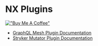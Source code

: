 # NX Plugins

[!["Buy Me A Coffee"](https://www.buymeacoffee.com/assets/img/custom_images/orange_img.png)](https://www.buymeacoffee.com/diogosoares)

- [GraphQL Mesh Plugin Documentation](./packages/graphql-mesh/README.md)
- [Stryker Mutator Plugin Documentation](./packages/stryker-mutator/README.md)
